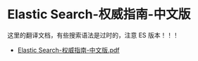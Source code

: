 # Elastic Search-权威指南-中文版

这里的翻译文档，有些搜索语法是过时的，注意 ES 版本！！！

- [Elastic Search-权威指南-中文版.pdf](https://www.aliyundrive.com/s/wQVsSFCrycZ)